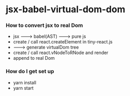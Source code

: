 # jsx-babel-virtual-dom-dom

### How to convert jsx to real Dom

* jsx ---> babel(AST) ---> pure js
* create / call react.createElement in tiny-react.js
* ---> generate virtualDom tree
* create / call react.vNodeToRNode and render
* append to real Dom

### How do I get set up

* yarn install
* yarn start
